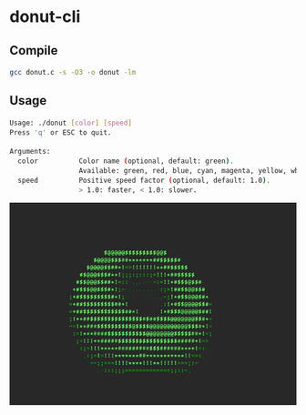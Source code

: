 # donut-cli

## Compile

```bash
gcc donut.c -s -O3 -o donut -lm
```

## Usage
```bash
Usage: ./donut [color] [speed]
Press 'q' or ESC to quit.

Arguments:
  color          Color name (optional, default: green).
                 Available: green, red, blue, cyan, magenta, yellow, white
  speed          Positive speed factor (optional, default: 1.0).
                 > 1.0: faster, < 1.0: slower.
```

<img src="donut.png" alt="screenshot"></img>


